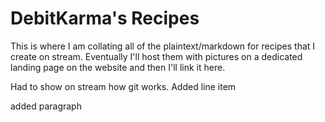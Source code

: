 # DebitKarma's Recipes

This is where I am collating all of the plaintext/markdown for recipes that I create on stream. Eventually I'll host them with pictures on a dedicated landing page on the website and then I'll link it here.

Had to show on stream how git works.
Added line item

added paragraph
